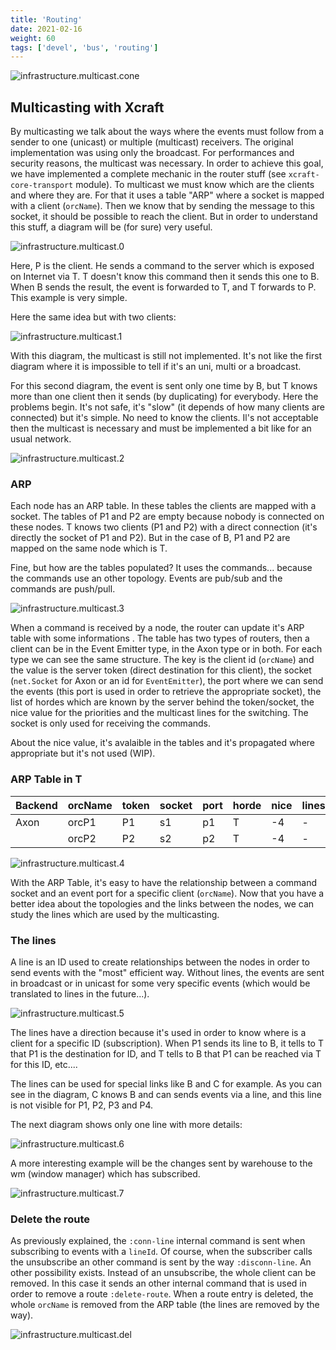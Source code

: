 ```yaml
---
title: 'Routing'
date: 2021-02-16
weight: 60
tags: ['devel', 'bus', 'routing']
---
```


![infrastructure.multicast.cone](/img/infrastructure.multicast.cone.png)

## Multicasting with Xcraft

By multicasting we talk about the ways where the events must follow from a
sender to one (unicast) or multiple (multicast) receivers. The original
implementation was using only the broadcast. For performances and security
reasons, the multicast was necessary. In order to achieve this goal, we have
implemented a complete mechanic in the router stuff (see `xcraft-core-transport`
module). To multicast we must know which are the clients and where they are. For
that it uses a table "ARP" where a socket is mapped with a client (`orcName`).
Then we know that by sending the message to this socket, it should be possible
to reach the client. But in order to understand this stuff, a diagram will be
(for sure) very useful.

![infrastructure.multicast.0](/img/infrastructure.multicast.0.png)

Here, P is the client. He sends a command to the server which is exposed on
Internet via T. T doesn't know this command then it sends this one to B. When B
sends the result, the event is forwarded to T, and T forwards to P. This example
is very simple.

Here the same idea but with two clients:

![infrastructure.multicast.1](/img/infrastructure.multicast.1.png)

With this diagram, the multicast is still not implemented. It's not like the
first diagram where it is impossible to tell if it's an uni, multi or a
broadcast.

For this second diagram, the event is sent only one time by B, but T knows more
than one client then it sends (by duplicating) for everybody. Here the problems
begin. It's not safe, it's "slow" (it depends of how many clients are connected)
but it's simple. No need to know the clients. Il's not acceptable then the
multicast is necessary and must be implemented a bit like for an usual network.

![infrastructure.multicast.2](/img/infrastructure.multicast.2.png)

### ARP

Each node has an ARP table. In these tables the clients are mapped with a
socket. The tables of P1 and P2 are empty because nobody is connected on these
nodes. T knows two clients (P1 and P2) with a direct connection (it's directly
the socket of P1 and P2). But in the case of B, P1 and P2 are mapped on the same
node which is T.

Fine, but how are the tables populated? It uses the commands... because the
commands use an other topology. Events are pub/sub and the commands are
push/pull.

![infrastructure.multicast.3](/img/infrastructure.multicast.3.png)

When a command is received by a node, the router can update it's ARP table with
some informations . The table has two types of routers, then a client can be in
the Event Emitter type, in the Axon type or in both. For each type we can see
the same structure. The key is the client id (`orcName`) and the value is the
server token (direct destination for this client), the socket (`net.Socket` for
Axon or an id for `EventEmitter`), the port where we can send the events (this
port is used in order to retrieve the appropriate socket), the list of hordes
which are known by the server behind the token/socket, the nice value for the
priorities and the multicast lines for the switching. The socket is only used
for receiving the commands.

About the nice value, it's avalaible in the tables and it's propagated where
appropriate but it's not used (WIP).

### ARP Table in T

| Backend | orcName | token | socket | port | horde | nice | lines |
| ------- | ------- | ----- | ------ | ---- | ----- | ---- | ----- |
| Axon    | orcP1   | P1    | s1     | p1   | T     | -4   | -     |
|         | orcP2   | P2    | s2     | p2   | T     | -4   | -     |

![infrastructure.multicast.4](/img/infrastructure.multicast.4.png)

With the ARP Table, it's easy to have the relationship between a command socket
and an event port for a specific client (`orcName`). Now that you have a better
idea about the topologies and the links between the nodes, we can study the
lines which are used by the multicasting.

### The lines

A line is an ID used to create relationships between the nodes in order to send
events with the "most" efficient way. Without lines, the events are sent in
broadcast or in unicast for some very specific events (which would be translated
to lines in the future...).

![infrastructure.multicast.5](/img/infrastructure.multicast.5.png)

The lines have a direction because it's used in order to know where is a client
for a specific ID (subscription). When P1 sends its line to B, it tells to T
that P1 is the destination for ID, and T tells to B that P1 can be reached via T
for this ID, etc....

The lines can be used for special links like B and C for example. As you can see
in the diagram, C knows B and can sends events via a line, and this line is not
visible for P1, P2, P3 and P4.

The next diagram shows only one line with more details:

![infrastructure.multicast.6](/img/infrastructure.multicast.6.png)

A more interesting example will be the changes sent by warehouse to the wm
(window manager) which has subscribed.

![infrastructure.multicast.7](/img/infrastructure.multicast.7.png)

### Delete the route

As previously explained, the `:conn-line` internal command is sent when
subscribing to events with a `lineId`. Of course, when the subscriber calls the
unsubscribe an other command is sent by the way `:disconn-line`. An other
possibility exists. Instead of an unsubscribe, the whole client can be removed.
In this case it sends an other internal command that is used in order to remove
a route `:delete-route`. When a route entry is deleted, the whole `orcName` is
removed from the ARP table (the lines are removed by the way).

![infrastructure.multicast.del](/img/infrastructure.multicast.del.png?width=400px)
